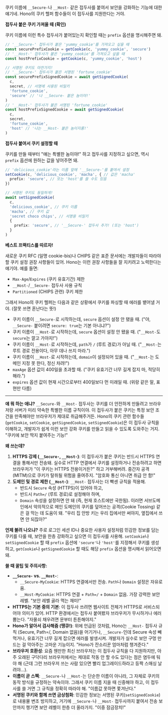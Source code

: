 쿠키 이름에 `__Secure-`나 `__Host-` 같은 접두사를 붙여서 보안을 강화하는 기능에 대한 얘기네. Hono의 쿠키 헬퍼 함수들이 이 접두사를 지원한다는 거야.

**접두사 붙은 쿠키 가져올 때 (확인)**

쿠키 이름에 이런 특수 접두사가 붙어있는지 확인할 때는 `prefix` 옵션을 명시해주면 돼.

```typescript
// '__Secure-' 접두사가 붙은 'yummy_cookie'를 가져오고 싶을 때
const securePrefixCookie = getCookie(c, 'yummy_cookie', 'secure')
// '__Host-' 접두사가 붙은 'yummy_cookie'를 가져오고 싶을 때
const hostPrefixCookie = getCookie(c, 'yummy_cookie', 'host')

// 서명된 쿠키도 마찬가지!
// '__Secure-' 접두사가 붙은 서명된 'fortune_cookie'
const securePrefixSignedCookie = await getSignedCookie(
  c,
  secret, // 서명에 사용된 비밀키
  'fortune_cookie',
  'secure' // '나 __Secure- 붙은 놈이야!'
)
// '__Host-' 접두사가 붙은 서명된 'fortune_cookie'
const hostPrefixSignedCookie = await getSignedCookie(
  c,
  secret,
  'fortune_cookie',
  'host' // '나는 __Host- 붙은 놈이지롱!'
)
```

**접두사 붙여서 쿠키 설정할 때**

쿠키를 만들 때부터 "얘는 특별한 놈이야!" 하고 접두사를 지정하고 싶으면, 역시 `prefix` 옵션에 원하는 값을 넣어주면 돼.

```typescript
// 'delicious_cookie'라는 이름 앞에 '__Secure-'를 붙여서 설정
setCookie(c, 'delicious_cookie', 'macha', { // 값은 'macha'
  prefix: 'secure', // 또는 'host'를 쓸 수도 있음
})

// 서명된 쿠키도 동일하게!
await setSignedCookie(
  c,
  'delicious_cookie', // 쿠키 이름
  'macha', // 쿠키 값
  'secret choco chips', // 서명용 비밀키
  {
    prefix: 'secure', // '__Secure-' 접두사 추가! (또는 'host')
  }
)
```

**베스트 프랙티스를 따르자!**

새로운 쿠키 RFC (일명 cookie-bis)나 CHIPS 같은 표준 문서에는 개발자들이 따라야 할 쿠키 설정 권장 사항들이 있어. Hono는 이런 권장 사항들을 잘 지키려고 노력한다는 얘기야. 예를 들면:

*   `Max-Age`/`Expires` (쿠키 유효기간) 제한
*   `__Host-`/`__Secure-` 접두사 사용 규칙
*   `Partitioned` (CHIPS 관련) 쿠키 제한

그래서 Hono의 쿠키 헬퍼는 다음과 같은 상황에서 쿠키를 파싱할 때 에러를 뱉어낼 거야. (잘못 쓰면 혼난다는 뜻!)

*   쿠키 이름이 `__Secure-`로 시작하는데, `secure` 옵션이 설정 안 됐을 때. ("야, `__Secure-` 붙이려면 `secure: true`는 기본 아니냐?")
*   쿠키 이름이 `__Host-`로 시작하는데, `secure` 옵션이 설정 안 됐을 때. ("`__Host-`도 `secure`는 깔고 가야지!")
*   쿠키 이름이 `__Host-`로 시작하는데, `path`가 `/` (루트 경로)가 아닐 때. ("`__Host-`는 루트 경로 전용이다, 아무 데나 쓰지 마라.")
*   쿠키 이름이 `__Host-`로 시작하는데, `domain`이 설정되어 있을 때. ("`__Host-`는 도메인 지정 못 한다, 정신 차려!")
*   `maxAge` 옵션 값이 400일을 초과할 때. ("쿠키 유효기간 너무 길게 잡지 마, 적당히 해라.")
*   `expires` 옵션 값이 현재 시간으로부터 400일보다 먼 미래일 때. (위랑 같은 말, 표현만 다름)

---

**얘 뭐 하는 애냐?**
`__Secure-`와 `__Host-` 접두사는 쿠키를 더 안전하게 만들려고 브라우저랑 서버가 미리 약속한 특별한 이름 규칙이야. 이 접두사가 붙은 쿠키는 특정 보안 조건을 만족해야만 브라우저가 제대로 취급해주거든. Hono의 쿠키 관련 함수들(`getCookie`, `setCookie`, `getSignedCookie`, `setSignedCookie`)은 이 접두사 규칙을 이해하고, 개발자가 쉽게 이런 보안 강화 쿠키를 만들고 읽을 수 있도록 도와주는 거지. "쿠키에 보안 딱지 붙여주는 기능!"

**왜 쓰는데?**
1.  **HTTPS 강제 (`__Secure-`, `__Host-`)**: 이 접두사가 붙은 쿠키는 반드시 HTTPS 연결을 통해서만 전송돼. 실수로 HTTP 연결에서 쿠키를 설정하거나 전송하려고 하면 브라우저가 "이 쿠키는 HTTPS 전용이거든?" 하고 거부해버려. 중간자 공격(MITM)으로 쿠키가 탈취될 위험을 줄여주지. "암호화 통신 아니면 취급 안 함!"
2.  **도메인 및 경로 제한 (`__Host-`)**: `__Host-` 접두사는 더 빡센 규칙을 적용해.
    *   반드시 `Secure` 속성 (HTTPS)이 있어야 하고,
    *   반드시 `Path=/` (루트 경로)로 설정해야 하며,
    *   `Domain` 속성을 설정하면 안 돼 (즉, 현재 호스트에만 국한됨).
    이러면 서브도메인에서 악의적으로 메인 도메인의 쿠키를 덮어쓰는 공격(Cookie Tossing) 같은 걸 막는 데 도움이 돼. "우리 집 안방 키는 우리 집에서만 써야지, 옆집에서 쓰면 안 되잖아?"

**언제 불려 나오냐?**
주로 로그인 세션 ID나 중요한 사용자 설정처럼 민감한 정보를 담는 쿠키를 다룰 때, 보안을 한층 강화하고 싶으면 이 접두사를 사용해. `setCookie`나 `setSignedCookie` 할 때 `prefix` 옵션에 `'secure'`나 `'host'`를 지정해서 쿠키를 생성하고, `getCookie`나 `getSignedCookie` 할 때도 해당 `prefix` 옵션을 명시해서 읽어오면 돼.

**쓸 때 꿀팁 및 주의사항:**
*   **`__Secure-` vs. `__Host-`**:
    *   `__Secure-MyCookie`: HTTPS 연결에서만 전송. `Path`나 `Domain` 설정은 자유로움.
    *   `__Host-MyCookie`: HTTPS 연결 + `Path=/` + `Domain` 없음. 가장 강력한 보안 레벨.
    "보안 레벨 골라 먹는 재미!"
*   **HTTPS는 기본 중의 기본**: 이 접두사 쓰려면 웹사이트 전체가 HTTPS로 서비스되어야 의미가 있어. HTTP 환경에서는 접두사 붙여봤자 브라우저가 무시하거나 에러 뿜는다. "자물쇠 채우려면 문부터 튼튼해야지."
*   **Hono가 알아서 검사해줌 (땡큐!)**: 위에 언급된 것처럼, Hono는 `__Host-` 접두사 규칙 (Secure, Path=/, Domain 없음)을 어기거나, `__Secure-`인데 Secure 속성 빼먹거나, 유효기간 너무 길게 잡으면 에러를 발생시켜. 개발자가 실수로 보안 구멍 만드는 걸 막아주는 고마운 기능이지. "Hono가 잔소리꾼 엄마처럼 챙겨준다."
*   **브라우저 호환성**: 요즘 웬만한 최신 브라우저는 이 접두사 규칙을 다 지원하지만, 아주 오래된 구닥다리 브라우저에서는 제대로 작동 안 할 수도 있다는 점은 염두에 둬야 해 (근데 그런 브라우저 쓰는 사람 있으면 빨리 업그레이드하라고 등짝 스매싱 날려야...).
*   **이름이 곧 스펙**: `__Secure-`나 `__Host-`는 단순한 이름이 아니라, 그 자체로 쿠키의 동작 방식을 규정하는 약속이야. 그래서 쿠키 이름 지을 때 신중해야 하고, 이 접두사를 쓸 거면 그 규칙을 정확히 따라야 해. "이름값 못하면 쫓겨난다."
*   **서명된 쿠키와 함께 쓰면 금상첨화**: 민감한 정보는 서명된 쿠키(`setSignedCookie`)로 내용물 변조 방지하고, 거기에 `__Secure-`나 `__Host-` 접두사까지 붙여서 전송 보안까지 챙기면 보안 레벨이 한층 더 올라가지. "이중 잠금장치!"